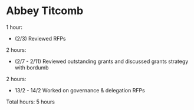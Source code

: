 # Abbey Titcomb

1 hour: 
* (2/3) Reviewed RFPs 

2 hours:
* (2/7 - 2/11) Reviewed outstanding grants and discussed grants strategy with bordumb

2 hours:
* 13/2 - 14/2 Worked on governance & delegation RFPs


Total hours: 5 hours
